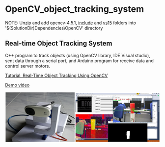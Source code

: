 # OpenCV_object_tracking_system
NOTE:
Unzip and add opencv-4.5.1, <a href="https://1drv.ms/u/s!Ahiuj6NEGPmRqA72ql14VPs2Ywt-?e=PblZ0Q">include</a> and <a href="https://1drv.ms/u/s!Ahiuj6NEGPmRqA9-yO_0bOOaVIUA?e=wBITgF">vs15</a> folders into '$(SolutionDir)Dependencies\OpenCV' directory
<h2>Real-time Object Tracking System</h2>
<p>C++ program to track objects (using OpenCV library, IDE Visual studio), sent data through a serial port, and Arduino program for receive data and control server motors.</p>
<p><a href="https://www.youtube.com/embed/bSeFrPrqZ2A">Tutorial: Real-Time Object Tracking Using OpenCV</a></p>
<p><a href="https://youtu.be/P0Yf1R5QmtY">Demo video</a></p>

![](imgs/1.png)
